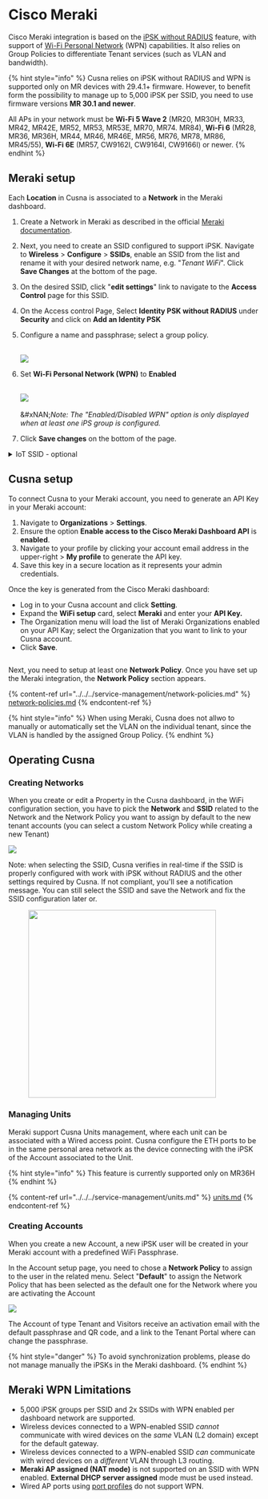 # Cisco Meraki

Cisco Meraki integration is based on the [iPSK without RADIUS](https://documentation.meraki.com/MR/Encryption_and_Authentication/IPSK_Authentication_without_RADIUS) feature, with support of [Wi-Fi Personal Network](https://documentation.meraki.com/MR/Encryption_and_Authentication/Wi-Fi_Personal_Network_\(WPN\)) (WPN) capabilities. It also relies on Group Policies to differentiate Tenant services (such as VLAN and bandwidth).&#x20;



{% hint style="info" %}
Cusna relies on iPSK without RADIUS and WPN is supported only on MR devices with 29.4.1+ firmware. However, to benefit form the possibility to manage up to 5,000 iPSK per SSID, you need to use firmware versions **MR 30.1 and newer**.

All APs in your network must be **Wi-Fi 5 Wave 2** (MR20, MR30H, MR33, MR42, MR42E, MR52, MR53, MR53E, MR70, MR74. MR84), **Wi-Fi 6** (MR28, MR36, MR36H, MR44, MR46, MR46E, MR56, MR76, MR78, MR86, MR45/55), **Wi-Fi 6E** (MR57, CW9162I, CW9164I, CW9166I) or newer.
{% endhint %}



## Meraki setup

Each **Location** in Cusna is associated to a **Network** in the Meraki dashboard.&#x20;

1. Create a Network in Meraki as described in the official [Meraki documentation](https://documentation.meraki.com/General_Administration/Organizations_and_Networks/Creating_and_Deleting_Dashboard_Networks).
2. Next, you need to create an SSID configured to support iPSK. Navigate to **Wireless** > **Configure** > **SSIDs**, enable an SSID from the list and rename it with your desired network name, e.g. "_Tenant WiFi_". Click **Save Changes** at the bottom of the page.
3. On the desired SSID, click "**edit settings**" link to navigate to the **Access Control** page for this SSID.
4. On the Access control Page, Select **Identity PSK without RADIUS** under **Security** and click on **Add an Identity PSK**
5.  Configure a name and passphrase; select a group policy.

    \
    ![](<../../../.gitbook/assets/image (182).png>)
6.  Set **Wi-Fi Personal Network (WPN)** to **Enabled**

    \
    ![](<../../../.gitbook/assets/image (208).png>)\
    \
    &#xNAN;_&#x4E;ote: The "Enabled/Disabled WPN" option is only displayed when at least one iPS group is configured._


7. Click **Save changes** on the bottom of the page.





<details>

<summary>IoT SSID - optional</summary>

If you need to support [IoT Devices Authentication](../../../service-management/wifi-portal-and-onboarding/iot-devices-authentication.md) via MAC authentication, you need to add an additional dedicated SSID in each of the Networks configured for the service.

1. Navigate to **Wireless** > **Configure** > **SSIDs**, enable an SSID from the list and rename it with your desired network name, e.g. "_IoT Devices_". Click **Save Changes** at the bottom of the page.
2. On the above SSID, click "**edit settings**" link to navigate to the **Access Control** page for this SSID.
3. On the Access Control page, select **Identity PSK without RADIUS** under **Security** \
   ![](<../../../.gitbook/assets/image (39).png>)
4. Select "None (direct Access)" in the Splash Page section\
   ![](<../../../.gitbook/assets/image (40).png>)
5.  Finally, expand the **RADIUS** section and add Primary and Secondary RADIUS data for both the **RADIUS servers** and **RADIUS Accounting servers** sections.\
    The RADIUS data (IP addresses, Ports and Secrets are delivered as part of your onboarding email).\


    <figure><img src="../../../.gitbook/assets/image (42).png" alt=""><figcaption></figcaption></figure>



</details>

## Cusna setup

To connect Cusna to your Meraki account, you need to generate an API Key in your Meraki account:

1. Navigate to **Organizations** > **Settings**.
2. Ensure the option **Enable access to the Cisco Meraki Dashboard API** is **enabled**.
3. Navigate to your profile by clicking your account email address in the upper-right > **My profile** to generate the API key.
4. Save this key in a secure location as it represents your admin credentials.



Once the key is generated from the Cisco Meraki dashboard:

* Log in to your Cusna account and click **Setting**.&#x20;
* Expand the **WiFi setup** card, select **Meraki** and enter your **API Key.**&#x20;
* The Organization menu will load the list of Meraki Organizations enabled on your API Kay; select the Organization that you want to link to your Cusna account.&#x20;
* Click **Save**.

<figure><img src="../../../.gitbook/assets/image (129).png" alt=""><figcaption></figcaption></figure>

Next, you need to setup at least one **Network Policy**.  Once you have set up the Meraki integration, the **Network Policy** section appears.

{% content-ref url="../../../service-management/network-policies.md" %}
[network-policies.md](../../../service-management/network-policies.md)
{% endcontent-ref %}



{% hint style="info" %}
When using Meraki, Cusna does not allwo to manually or automatically set the VLAN on the individual tenant, since the VLAN is handled by the assigned Group Policy.
{% endhint %}



## Operating Cusna

### Creating Networks

When you create or edit a Property in the Cusna dashboard, in the WiFi configuration section, you have to pick the **Network** and **SSID** related to the Network and the Network Policy you want to assign by default to the new tenant accounts (you can select a custom Network Policy while creating a new Tenant)



![](<../../../.gitbook/assets/image (148).png>)

Note: when selecting the SSID, Cusna verifies in real-time if the SSID is properly configured with work with iPSK without RADIUS and the other settings required by Cusna. If not compliant, you'll see a notification message. You can still select the SSID and save the Network and fix the SSID configuration later or.

<div align="left"><figure><img src="../../../.gitbook/assets/image (102).png" alt="" width="375"><figcaption></figcaption></figure></div>

### Managing Units

Meraki support Cusna Units management, where each unit can be associated with a Wired access point. Cusna configure the ETH ports to be in the same personal area network as the device connecting with the iPSK of the Account associated to the Unit.

{% hint style="info" %}
This feature is currently supported only on MR36H
{% endhint %}

{% content-ref url="../../../service-management/units.md" %}
[units.md](../../../service-management/units.md)
{% endcontent-ref %}



### Creating Accounts

When you create a new Account, a new iPSK user will be created in your Meraki account with a predefined WiFi Passphrase.&#x20;

In the Account setup page, you need to chose a **Network Policy** to assign to the user in the related menu. Select "**Default**" to assign the Network Policy that has been selected as the default one for the Network where you are activating the Account

![](<../../../.gitbook/assets/image (147).png>)

The Account of type Tenant and Visitors receive an activation email with the default passphrase and QR code, and a link to the Tenant Portal where can change the passphrase.

{% hint style="danger" %}
To avoid synchronization problems, please do not manage manually the iPSKs in the Meraki dashboard.
{% endhint %}





## Meraki WPN Limitations

* 5,000 iPSK groups per SSID and 2x SSIDs with WPN enabled per dashboard network are supported.
* Wireless devices connected to a WPN-enabled SSID _cannot_ communicate with wired devices on the _same_ VLAN (L2 domain) except for the default gateway.&#x20;
* Wireless devices connected to a WPN-enabled SSID _can_ communicate with wired devices on a _different_ VLAN through L3 routing.
* **Meraki AP assigned (NAT mode)** is not supported on an SSID with WPN enabled. **External DHCP server assigned** mode must be used instead.
* Wired AP ports using [port profiles](https://documentation.meraki.com/MR/Client_Addressing_and_Bridging/Port_Profiles) do not support WPN.






